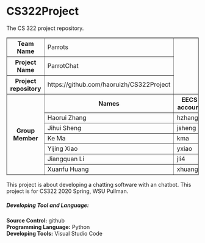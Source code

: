 # CS322Project
The CS 322 project repository.<br>
<table width="960px" border="1" align="center">
<tr>
<th>Team Name</th>
<td>Parrots</td>
</tr>
<tr>
<th>Project Name</th>
<td>ParrotChat</td>
</tr>
<tr>
<th>Project repository</th>
  <td>https://github.com/haoruizh/CS322Project</td>
</tr>
<tr>
<th rowspan="7">Group Member</th>
<th>Names</th>
<th width="320px" border="1" align="center">EECS account</th>
</tr>
  <tr>
    <td> Haorui Zhang</td>
    <td> hzhang</td>
  </tr>
  <tr>
    <td> Jihui Sheng</td>
    <td> jsheng</td>
  </tr>
  <tr>
    <td> Ke Ma</td>
    <td> kma</td>
  </tr>
  <tr>
    <td> Yijing Xiao</td>
    <td> yxiao</td>
  </tr>
  <tr>
    <td> Jiangquan Li</td>
    <td> jli4</td>
  </tr>
  <tr>
    <td> Xuanfu Huang</td>
    <td> xhuang1</td>
  </tr>
</tr>
</table>
This project is about developing a chatting software with an chatbot. This project is for CS322 2020 Spring, WSU Pullman.<br>
<h5>Developing Tool and Language:</h5>
<b>Source Control:</b> github<br>
<b>Programming Language:</b> Python<br>
<b>Developing Tools:</b> Visual Studio Code<br>
